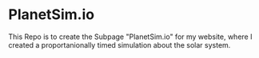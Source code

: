 # PlanetSim.io
<html></html>
This Repo is to create the Subpage "PlanetSim.io" for my website,
where I created a proportanionally timed simulation about the 
solar system.
